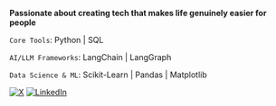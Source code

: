 **Passionate about creating tech that makes life genuinely easier for people**

`Core Tools`:  Python | SQL

`AI/LLM Frameworks`:  LangChain | LangGraph 

`Data Science & ML`:  Scikit-Learn | Pandas | Matplotlib

[![X](https://img.shields.io/badge/𝕏-000000?style=for-the-badge&logo=twitter&logoColor=white)](https://twitter.com/chinagoromijoma)
[![LinkedIn](https://img.shields.io/badge/LinkedIn-0077B5?style=for-the-badge&logo=linkedin&logoColor=white)](https://www.linkedin.com/in/chinagorom-ijoma-1a3095231?utm_source=share&utm_campaign=share_via&utm_content=profile&ut)

